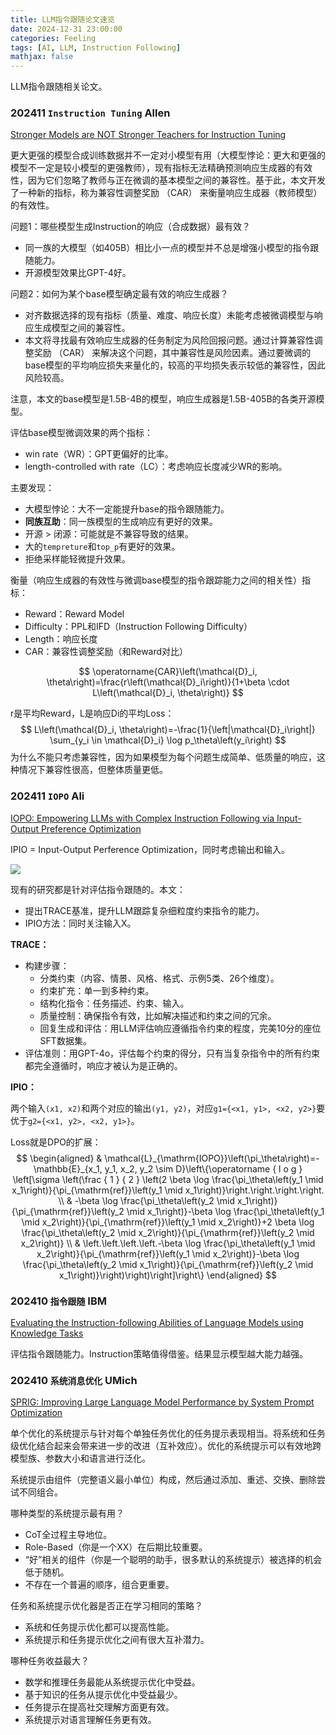 ```yaml
---
title: LLM指令跟随论文速览
date: 2024-12-31 23:00:00
categories: Feeling
tags: [AI, LLM, Instruction Following]
mathjax: false
---
```


LLM指令跟随相关论文。

<!--more-->


### 202411 `Instruction Tuning` Allen

[Stronger Models are NOT Stronger Teachers for Instruction Tuning](https://arxiv.org/abs/2411.07133)

更大更强的模型合成训练数据并不一定对小模型有用（大模型悖论：更大和更强的模型不一定是较小模型的更强教师），现有指标无法精确预测响应生成器的有效性，因为它们忽略了教师与正在微调的基本模型之间的兼容性。基于此，本文开发了一种新的指标，称为兼容性调整奖励 （CAR） 来衡量响应生成器（教师模型）的有效性。

问题1：哪些模型生成Instruction的响应（合成数据）最有效？

- 同一族的大模型（如405B）相比小一点的模型并不总是增强小模型的指令跟随能力。
- 开源模型效果比GPT-4好。

问题2：如何为某个base模型确定最有效的响应生成器？

- 对齐数据选择的现有指标（质量、难度、响应长度）未能考虑被微调模型与响应生成模型之间的兼容性。
- 本文将寻找最有效响应生成器的任务制定为风险回报问题。通过计算兼容性调整奖励 （CAR） 来解决这个问题，其中兼容性是风险因素。通过要微调的base模型的平均响应损失来量化的，较高的平均损失表示较低的兼容性，因此风险较高。

注意，本文的base模型是1.5B-4B的模型，响应生成器是1.5B-405B的各类开源模型。

评估base模型微调效果的两个指标：

- win rate（WR）：GPT更偏好的比率。
- length-controlled with rate（LC）：考虑响应长度减少WR的影响。

主要发现：

- 大模型悖论：大不一定能提升base的指令跟随能力。
- **同族互助**：同一族模型的生成响应有更好的效果。
- 开源 > 闭源：可能就是不兼容导致的结果。
- 大的`tempreture`和`top_p`有更好的效果。
- 拒绝采样能轻微提升效果。

衡量（响应生成器的有效性与微调base模型的指令跟踪能力之间的相关性）指标：

- Reward：Reward Model
- Difficulty：PPL和IFD（Instruction Following Difficulty）
- Length：响应长度
- CAR：兼容性调整奖励（和Reward对比）

$$
\operatorname{CAR}\left(\mathcal{D}_i, \theta\right)=\frac{r\left(\mathcal{D}_i\right)}{1+\beta \cdot L\left(\mathcal{D}_i, \theta\right)}
$$

r是平均Reward，L是响应Di的平均Loss：
$$
L\left(\mathcal{D}_i, \theta\right)=-\frac{1}{\left|\mathcal{D}_i\right|} \sum_{y_i \in \mathcal{D}_i} \log p_\theta\left(y_i\right)
$$
为什么不能只考虑兼容性，因为如果模型为每个问题生成简单、低质量的响应，这种情况下兼容性很高，但整体质量更低。

### 202411 `IOPO` Ali

[IOPO: Empowering LLMs with Complex Instruction Following via Input-Output Preference Optimization](https://arxiv.org/abs/2411.06208)

IPIO = Input-Output Perference Optimization，同时考虑输出和输入。

![](https://arxiv.org/html/2411.06208v1/x1.png)

现有的研究都是针对评估指令跟随的。本文：

- 提出TRACE基准，提升LLM跟踪复杂细粒度约束指令的能力。
- IPIO方法：同时关注输入X。

**TRACE：**

- 构建步骤：
    - 分类约束（内容、情景、风格、格式、示例5类、26个维度）。
    - 约束扩充：单一到多种约束。
    - 结构化指令：任务描述、约束、输入。
    - 质量控制：确保指令有效，比如解决描述和约束之间的冗余。
    - 回复生成和评估：用LLM评估响应遵循指令约束的程度，完美10分的座位SFT数据集。
- 评估准则：用GPT-4o，评估每个约束的得分，只有当复杂指令中的所有约束都完全遵循时，响应才被认为是正确的。

**IPIO：**

两个输入`(x1, x2)`和两个对应的输出`(y1, y2)`，对应`g1={<x1, y1>, <x2, y2>}`要优于`g2={<x1, y2>, <x2, y1>}`。

Loss就是DPO的扩展：
$$
\begin{aligned}
& \mathcal{L}_{\mathrm{IOPO}}\left(\pi_\theta\right)=-\mathbb{E}_{x_1, y_1, x_2, y_2 \sim D}\left\{\operatorname { l o g } \left[\sigma \left(\frac { 1 } { 2 } \left(2 \beta \log \frac{\pi_\theta\left(y_1 \mid x_1\right)}{\pi_{\mathrm{ref}}\left(y_1 \mid x_1\right)}\right.\right.\right.\right. \\
& -\beta \log \frac{\pi_\theta\left(y_2 \mid x_1\right)}{\pi_{\mathrm{ref}}\left(y_2 \mid x_1\right)}-\beta \log \frac{\pi_\theta\left(y_1 \mid x_2\right)}{\pi_{\mathrm{ref}}\left(y_1 \mid x_2\right)}+2 \beta \log \frac{\pi_\theta\left(y_2 \mid x_2\right)}{\pi_{\mathrm{ref}}\left(y_2 \mid x_2\right)} \\
& \left.\left.\left.\left.-\beta \log \frac{\pi_\theta\left(y_1 \mid x_2\right)}{\pi_{\mathrm{ref}}\left(y_1 \mid x_2\right)}-\beta \log \frac{\pi_\theta\left(y_2 \mid x_1\right)}{\pi_{\mathrm{ref}}\left(y_2 \mid x_1\right)}\right)\right)\right]\right\}
\end{aligned}
$$

### 202410 `指令跟随` IBM

[Evaluating the Instruction-following Abilities of Language Models using Knowledge Tasks](https://arxiv.org/abs/2410.12972)

评估指令跟随能力。Instruction策略值得借鉴。结果显示模型越大能力越强。

### 202410 `系统消息优化` UMich

[SPRIG: Improving Large Language Model Performance by System Prompt Optimization](https://arxiv.org/abs/2410.14826)

单个优化的系统提示与针对每个单独任务优化的任务提示表现相当。将系统和任务级优化结合起来会带来进一步的改进（互补效应）。优化的系统提示可以有效地跨模型族、参数大小和语言进行泛化。

系统提示由组件（完整语义最小单位）构成，然后通过添加、重述、交换、删除尝试不同组合。

哪种类型的系统提示最有用？

- CoT全过程主导地位。
- Role-Based（你是一个XX）在后期比较重要。
- “好”相关的组件（你是一个聪明的助手，很多默认的系统提示）被选择的机会低于随机。
- 不存在一个普遍的顺序，组合更重要。

任务和系统提示优化器是否正在学习相同的策略？

- 系统和任务提示优化都可以提高性能。
- 系统提示和任务提示优化之间有很大互补潜力。

哪种任务收益最大？

- 数学和推理任务最能从系统提示优化中受益。
- 基于知识的任务从提示优化中受益最少。
- 任务提示在提高社交理解方面更有效。
- 系统提示对语言理解任务更有效。

